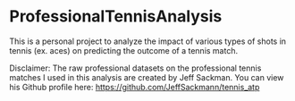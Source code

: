 # ProfessionalTennisAnalysis
This is a personal project to analyze the impact of various types of shots in tennis (ex. aces) on predicting  the outcome of a tennis match.

Disclaimer: The raw professional datasets on the professional tennis matches I used in this analysis are created by Jeff Sackman. You can view his Github profile here: https://github.com/JeffSackmann/tennis_atp
